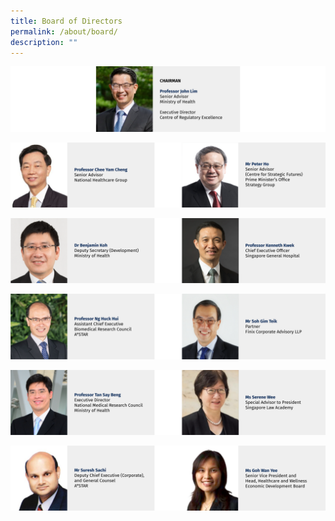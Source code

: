 ```yaml
---
title: Board of Directors
permalink: /about/board/
description: ""
---
```

![](/images/Leadership%20%20%20Board/Banners_Board%20-%2001.png)

![](/images/Leadership%20%20%20Board/Banners_Board%20-%2002.png)

![](/images/Leadership%20%20%20Board/Banners_Board%20-%2003.png)

![](/images/Leadership%20%20%20Board/banners_board%20-%20044.png)

![](/images/Leadership%20%20%20Board/Banners_Board%20-%2005.png)

![](/images/Leadership%20%20%20Board/Banners_Board%20-%2006.png)